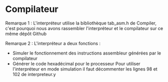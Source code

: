 # Compilateur

Remarque 1 : L'interpréteur utilise la bibliothèque tab_asm.h de Compiler, c'est pourquoi nous avons rassembler l'interpréteur et le compilateur sur ce même dépôt Github

Remarque 2 : L'interpréteur a deux fonctions : 
- Simuler le fonctionnement des instructions assembleur générées par le compilateur
- Générer le code hexadécimal pour le processeur
Pour utiliser l'interpréteur en mode simulation il faut décommenter les lignes 98 et 102 de interpreteur.y
